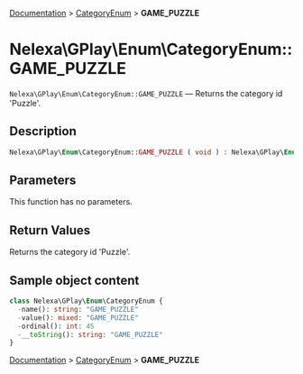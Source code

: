 [Documentation](../../README.md) > [CategoryEnum](README.md) > **GAME_PUZZLE**

# Nelexa\GPlay\Enum\CategoryEnum::GAME_PUZZLE
`Nelexa\GPlay\Enum\CategoryEnum::GAME_PUZZLE` — Returns the category id 'Puzzle'.

## Description
```php
Nelexa\GPlay\Enum\CategoryEnum::GAME_PUZZLE ( void ) : Nelexa\GPlay\Enum\CategoryEnum
```

## Parameters
This function has no parameters.

## Return Values
Returns the category id 'Puzzle'.

## Sample object content
```php
class Nelexa\GPlay\Enum\CategoryEnum {
  -name(): string: "GAME_PUZZLE"
  -value(): mixed: "GAME_PUZZLE"
  -ordinal(): int: 45
  -__toString(): string: "GAME_PUZZLE"
}
```

[Documentation](../../README.md) > [CategoryEnum](README.md) > **GAME_PUZZLE**
